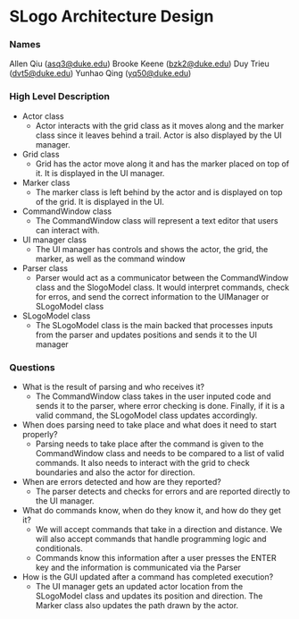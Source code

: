 SLogo Architecture Design
===

### Names

Allen Qiu (asq3@duke.edu)
Brooke Keene (bzk2@duke.edu)
Duy Trieu (dvt5@duke.edu)
Yunhao Qing (yq50@duke.edu)

### High Level Description
* Actor class
    * Actor interacts with the grid class as it moves along and the marker class since it leaves behind a trail. Actor is also displayed by the UI manager.
* Grid class
    * Grid has the actor move along it and has the marker placed on top of it. It is displayed in the UI manager.
* Marker class
    * The marker class is left behind by the actor and is displayed on top of the grid. It is displayed in the UI.
* CommandWindow class
    * The CommandWindow class will represent a text editor that users can interact with.
* UI manager class
    * The UI manager has controls and shows the actor, the grid, the marker, as well as the command window
* Parser class
    * Parser would act as a communicator between the CommandWindow class and the SlogoModel class. It would interpret commands, check for erros, and send the correct information to the UIManager or SLogoModel class
* SLogoModel class
    * The SLogoModel class is the main backed that processes inputs from the parser and updates positions and sends it to the UI manager

### Questions
* What is the result of parsing and who receives it?
    * The CommandWindow class takes in the user inputed code and sends it to the parser, where error checking is done. Finally, if it is a valid command, the SLogoModel class updates accordingly.
* When does parsing need to take place and what does it need to start properly?
    * Parsing needs to take place after the command is given to the CommandWindow class and needs to be compared to a list of valid commands. It also needs to interact with the grid to check boundaries and also the actor for direction.
* When are errors detected and how are they reported?
    * The parser detects and checks for errors and are reported directly to the UI manager.
* What do commands know, when do they know it, and how do they get it?
    * We will accept commands that take in a direction and distance. We will also accept commands that handle programming logic and conditionals. 
    * Commands know this information after a user presses the ENTER key and the information is communicated via the Parser
* How is the GUI updated after a command has completed execution?
    * The UI manager gets an updated actor location from the SLogoModel class and updates its position and direction. The Marker class also updates the path drawn by the actor.